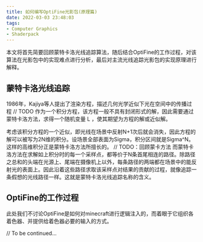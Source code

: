 ```yaml
---
title: 如何编写OptiFine光影包(原理篇)
date: 2022-03-03 23:48:03
tags:
- Computer Graphics
- Shaderpack
---
```


本文将首先简要回顾蒙特卡洛光线追踪算法，随后结合OptiFine的工作过程，对该算法在光影包中的实现难点进行分析，最后对主流光线追踪光影包的实现原理进行解释。

## 蒙特卡洛光线追踪

1986年，Kajiya等人提出了渲染方程，描述几何光学近似下光在空间中的传播过程
// TODO
作为一个积分方程，该方程一般不具有封闭形式的解，因此需要通过蒙特卡洛方法，求得一个随机变量 L ，使其期望为方程的解或近似解。

考虑该积分方程的一个近似，即光线在场景中反射N+1次后就会消失，因此方程的解可以被写为2N维的积分。设场景全部表面为Sigma，积分区间就是Sigma^N。这样的高维积分正是蒙特卡洛方法所擅长的。
// TODO：回顾蒙卡方法
而蒙特卡洛方法在求解如上积分时的每一个采样点，都等价于N条首尾相连的路径。除路径之总和的头端在光源上、尾端在摄像机上以外，每条路径的两端都在场景中的能反射光的表面上。因此沿着这些路径求取该采样点对结果的贡献的过程，就像追踪一条假想的光线路径一样。这就是蒙特卡洛光线追踪名称的含义。

## OptiFine的工作过程

此处我们不讨论OptiFine是如何对minecraft进行逻辑注入的，而着眼于它组织各着色器、并提供给着色器必要的输入的方式。

// To be continued...
